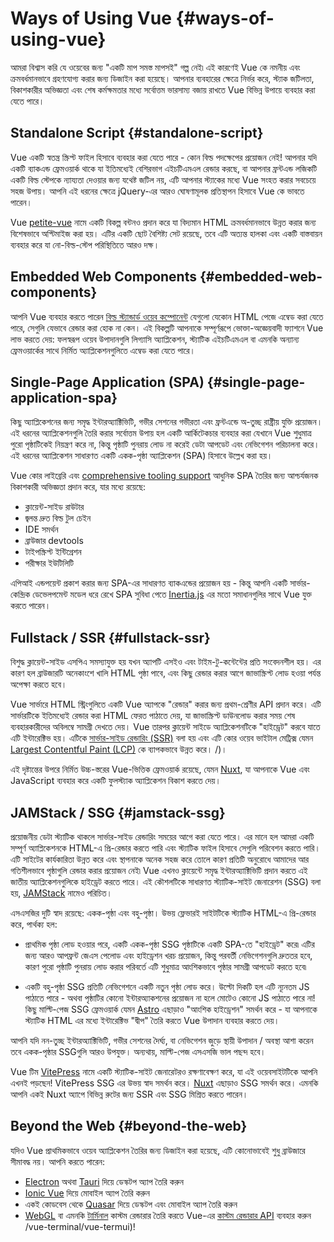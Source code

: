 # Ways of Using Vue {#ways-of-using-vue}

আমরা বিশ্বাস করি যে ওয়েবের জন্য "একটি মাপ সমস্ত মাপসই" গল্প নেই৷ এই কারণেই Vue কে নমনীয় এবং ক্রমবর্ধমানভাবে গ্রহণযোগ্য করার জন্য ডিজাইন করা হয়েছে। আপনার ব্যবহারের ক্ষেত্রে নির্ভর করে, স্ট্যাক জটিলতা, বিকাশকারীর অভিজ্ঞতা এবং শেষ কর্মক্ষমতার মধ্যে সর্বোত্তম ভারসাম্য বজায় রাখতে Vue বিভিন্ন উপায়ে ব্যবহার করা যেতে পারে।

## Standalone Script {#standalone-script}

Vue একটি স্বতন্ত্র স্ক্রিপ্ট ফাইল হিসাবে ব্যবহার করা যেতে পারে - কোন বিল্ড পদক্ষেপের প্রয়োজন নেই! আপনার যদি একটি ব্যাকএন্ড ফ্রেমওয়ার্ক থাকে যা ইতিমধ্যেই বেশিরভাগ এইচটিএমএল রেন্ডার করছে, বা আপনার ফ্রন্টএন্ড লজিকটি একটি বিল্ড স্টেপকে ন্যায্যতা দেওয়ার জন্য যথেষ্ট জটিল নয়, এটি আপনার স্ট্যাকের মধ্যে Vue সংহত করার সবচেয়ে সহজ উপায়। আপনি এই ধরনের ক্ষেত্রে jQuery-এর আরও ঘোষণামূলক প্রতিস্থাপন হিসাবে Vue কে ভাবতে পারেন।

Vue [petite-vue](https://github.com/vuejs/petite-vue) নামে একটি বিকল্প বন্টনও প্রদান করে যা বিদ্যমান HTML ক্রমবর্ধমানভাবে উন্নত করার জন্য বিশেষভাবে অপ্টিমাইজ করা হয়। এটির একটি ছোট বৈশিষ্ট্য সেট রয়েছে, তবে এটি অত্যন্ত হালকা এবং একটি বাস্তবায়ন ব্যবহার করে যা নো-বিল্ড-স্টেপ পরিস্থিতিতে আরও দক্ষ।

## Embedded Web Components {#embedded-web-components}

আপনি Vue ব্যবহার করতে পারেন [বিল্ড স্ট্যান্ডার্ড ওয়েব কম্পোনেন্ট](/guide/extras/web-components) যেগুলো যেকোন HTML পেজে এম্বেড করা যেতে পারে, সেগুলি যেভাবে রেন্ডার করা হোক না কেন। এই বিকল্পটি আপনাকে সম্পূর্ণরূপে ভোক্তা-অজ্ঞেয়বাদী ফ্যাশনে Vue লাভ করতে দেয়: ফলস্বরূপ ওয়েব উপাদানগুলি লিগ্যাসি অ্যাপ্লিকেশন, স্ট্যাটিক এইচটিএমএল বা এমনকি অন্যান্য ফ্রেমওয়ার্কের সাথে নির্মিত অ্যাপ্লিকেশনগুলিতে এম্বেড করা যেতে পারে।

## Single-Page Application (SPA) {#single-page-application-spa}

কিছু অ্যাপ্লিকেশনের জন্য সমৃদ্ধ ইন্টারঅ্যাক্টিভিটি, গভীর সেশনের গভীরতা এবং ফ্রন্টএন্ডে অ-তুচ্ছ রাষ্ট্রীয় যুক্তি প্রয়োজন। এই ধরনের অ্যাপ্লিকেশনগুলি তৈরি করার সর্বোত্তম উপায় হল একটি আর্কিটেকচার ব্যবহার করা যেখানে Vue শুধুমাত্র পুরো পৃষ্ঠাটিকেই নিয়ন্ত্রণ করে না, কিন্তু পৃষ্ঠাটি পুনরায় লোড না করেই ডেটা আপডেট এবং নেভিগেশন পরিচালনা করে। এই ধরনের অ্যাপ্লিকেশন সাধারণত একটি একক-পৃষ্ঠা অ্যাপ্লিকেশন (SPA) হিসাবে উল্লেখ করা হয়।

Vue কোর লাইব্রেরি এবং [comprehensive tooling support](/guide/scaling-up/tooling) আধুনিক SPA তৈরির জন্য আশ্চর্যজনক বিকাশকারী অভিজ্ঞতা প্রদান করে, যার মধ্যে রয়েছে:

- ক্লায়েন্ট-সাইড রাউটার
- জ্বলন্ত দ্রুত বিল্ড টুল চেইন
- IDE সমর্থন
- ব্রাউজার devtools
- টাইপস্ক্রিপ্ট ইন্টিগ্রেশন
- পরীক্ষার ইউটিলিটি

এপিআই এন্ডপয়েন্ট প্রকাশ করার জন্য SPA-এর সাধারণত ব্যাকএন্ডের প্রয়োজন হয় - কিন্তু আপনি একটি সার্ভার-কেন্দ্রিক ডেভেলপমেন্ট মডেল ধরে রেখে SPA সুবিধা পেতে [Inertia.js](https://inertiajs.com) এর মতো সমাধানগুলির সাথে Vue যুক্ত করতে পারেন।

## Fullstack / SSR {#fullstack-ssr}

বিশুদ্ধ ক্লায়েন্ট-সাইড এসপিএ সমস্যাযুক্ত হয় যখন অ্যাপটি এসইও এবং টাইম-টু-কন্টেন্টের প্রতি সংবেদনশীল হয়। এর কারণ হল ব্রাউজারটি অনেকাংশে খালি HTML পৃষ্ঠা পাবে, এবং কিছু রেন্ডার করার আগে জাভাস্ক্রিপ্ট লোড হওয়া পর্যন্ত অপেক্ষা করতে হবে।

Vue সার্ভারে HTML স্ট্রিংগুলিতে একটি Vue অ্যাপকে "রেন্ডার" করার জন্য প্রথম-শ্রেণীর API প্রদান করে। এটি সার্ভারটিকে ইতিমধ্যেই রেন্ডার করা HTML ফেরত পাঠাতে দেয়, যা জাভাস্ক্রিপ্ট ডাউনলোড করার সময় শেষ ব্যবহারকারীদের অবিলম্বে সামগ্রী দেখতে দেয়। Vue তারপর ক্লায়েন্ট সাইডে অ্যাপ্লিকেশনটিকে "হাইড্রেট" করবে যাতে এটি ইন্টারেক্টিভ হয়। এটিকে [সার্ভার-সাইড রেন্ডারিং (SSR)](/guide/scaling-up/ssr) বলা হয় এবং এটি কোর ওয়েব ভাইটাল মেট্রিক্স যেমন [Largest Contentful Paint (LCP)](https://web.dev/lcp) কে ব্যাপকভাবে উন্নত করে। /)।

এই দৃষ্টান্তের উপরে নির্মিত উচ্চ-স্তরের Vue-ভিত্তিক ফ্রেমওয়ার্ক রয়েছে, যেমন [Nuxt](https://nuxt.com/), যা আপনাকে Vue এবং JavaScript ব্যবহার করে একটি ফুলস্ট্যাক অ্যাপ্লিকেশন বিকাশ করতে দেয়।

## JAMStack / SSG {#jamstack-ssg}

প্রয়োজনীয় ডেটা স্ট্যাটিক থাকলে সার্ভার-সাইড রেন্ডারিং সময়ের আগে করা যেতে পারে। এর মানে হল আমরা একটি সম্পূর্ণ অ্যাপ্লিকেশনকে HTML-এ প্রি-রেন্ডার করতে পারি এবং স্ট্যাটিক ফাইল হিসাবে সেগুলি পরিবেশন করতে পারি। এটি সাইটের কার্যকারিতা উন্নত করে এবং স্থাপনাকে অনেক সহজ করে তোলে কারণ প্রতিটি অনুরোধে আমাদের আর গতিশীলভাবে পৃষ্ঠাগুলি রেন্ডার করার প্রয়োজন নেই৷ Vue এখনও ক্লায়েন্টে সমৃদ্ধ ইন্টারঅ্যাক্টিভিটি প্রদান করতে এই জাতীয় অ্যাপ্লিকেশনগুলিকে হাইড্রেট করতে পারে। এই কৌশলটিকে সাধারণত স্ট্যাটিক-সাইট জেনারেশন (SSG) বলা হয়, [JAMStack](https://jamstack.org/what-is-jamstack/) নামেও পরিচিত।

এসএসজির দুটি স্বাদ রয়েছে: একক-পৃষ্ঠা এবং বহু-পৃষ্ঠা। উভয় ফ্লেভারই সাইটটিকে স্ট্যাটিক HTML-এ প্রি-রেন্ডার করে, পার্থক্য হল:

- প্রাথমিক পৃষ্ঠা লোড হওয়ার পরে, একটি একক-পৃষ্ঠা SSG পৃষ্ঠাটিকে একটি SPA-তে "হাইড্রেট" করে৷ এটির জন্য আরও আপফ্রন্ট জেএস পেলোড এবং হাইড্রেশন খরচ প্রয়োজন, কিন্তু পরবর্তী নেভিগেশনগুলি দ্রুততর হবে, কারণ পুরো পৃষ্ঠাটি পুনরায় লোড করার পরিবর্তে এটি শুধুমাত্র আংশিকভাবে পৃষ্ঠার সামগ্রী আপডেট করতে হবে৷

- একটি বহু-পৃষ্ঠা SSG প্রতিটি নেভিগেশনে একটি নতুন পৃষ্ঠা লোড করে। উল্টো দিকটি হল এটি ন্যূনতম JS পাঠাতে পারে - অথবা পৃষ্ঠাটির কোনো ইন্টারঅ্যাকশনের প্রয়োজন না হলে মোটেও কোনো JS পাঠাতে পারে না! কিছু মাল্টি-পেজ SSG ফ্রেমওয়ার্ক যেমন [Astro](https://astro.build/) এছাড়াও "আংশিক হাইড্রেশন" সমর্থন করে - যা আপনাকে স্ট্যাটিক HTML এর মধ্যে ইন্টারেক্টিভ "দ্বীপ" তৈরি করতে Vue উপাদান ব্যবহার করতে দেয়।

আপনি যদি নন-তুচ্ছ ইন্টারঅ্যাক্টিভিটি, গভীর সেশনের দৈর্ঘ্য, বা নেভিগেশন জুড়ে স্থায়ী উপাদান / অবস্থা আশা করেন তবে একক-পৃষ্ঠার SSGগুলি আরও উপযুক্ত। অন্যথায়, মাল্টি-পেজ এসএসজি ভাল পছন্দ হবে।

Vue টিম [VitePress](https://vitepress.vuejs.org/) নামে একটি স্ট্যাটিক-সাইট জেনারেটরও রক্ষণাবেক্ষণ করে, যা এই ওয়েবসাইটটিকে আপনি এখনই পড়ছেন! VitePress SSG এর উভয় স্বাদ সমর্থন করে। [Nuxt](https://nuxt.com/) এছাড়াও SSG সমর্থন করে। এমনকি আপনি একই Nuxt অ্যাপে বিভিন্ন রুটের জন্য SSR এবং SSG মিশ্রিত করতে পারেন।

## Beyond the Web {#beyond-the-web}

যদিও Vue প্রাথমিকভাবে ওয়েব অ্যাপ্লিকেশন তৈরির জন্য ডিজাইন করা হয়েছে, এটি কোনোভাবেই শুধু ব্রাউজারে সীমাবদ্ধ নয়। আপনি করতে পারেন:

- [Electron](https://www.electronjs.org/) অথবা [Tauri](https://tauri.studio/en/) দিয়ে ডেস্কটপ অ্যাপ তৈরি করুন
- [Ionic Vue](https://ionicframework.com/docs/vue/overview) দিয়ে মোবাইল অ্যাপ তৈরি করুন
- একই কোডবেস থেকে [Quasar](https://quasar.dev/) দিয়ে ডেস্কটপ এবং মোবাইল অ্যাপ তৈরি করুন
- [WebGL](https://troisjs.github.io/) বা এমনকি [টার্মিনাল](https://github.com) কাস্টম রেন্ডারার তৈরি করতে Vue-এর [কাস্টম রেন্ডারার API](/api/custom-renderer) ব্যবহার করুন /vue-terminal/vue-termui)!
